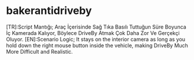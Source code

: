 # bakerantidriveby
[TR]:Script Mantığı; Araç İçerisinde Sağ Tıka Basılı Tuttuğun Süre Boyunca İç Kamerada Kalıyor, Böylece DriveBy Atmak Çok Daha Zor Ve Gerçekçi Oluyor. 
[EN]:Scenario Logic; It stays on the interior camera as long as you hold down the right mouse button inside the vehicle, making DriveBy Much More Difficult and Realistic.
